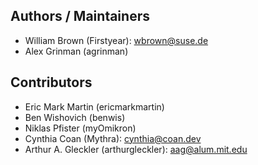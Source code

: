 ## Authors / Maintainers

* William Brown (Firstyear): wbrown@suse.de
* Alex Grinman (agrinman)

## Contributors

* Eric Mark Martin (ericmarkmartin)
* Ben Wishovich (benwis)
* Niklas Pfister (myOmikron)
* Cynthia Coan (Mythra): cynthia@coan.dev
* Arthur A. Gleckler (arthurgleckler): aag@alum.mit.edu